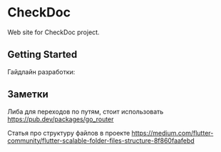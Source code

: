 # CheckDoc
Web site for CheckDoc project.

## Getting Started

Гайдлайн разработки:

## Заметки

Либа для переходов по путям, стоит использовать 
    https://pub.dev/packages/go_router

Статья про структуру файлов в проекте
    https://medium.com/flutter-community/flutter-scalable-folder-files-structure-8f860faafebd
